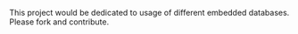This project would be dedicated to usage of different embedded databases.
Please fork and contribute.
